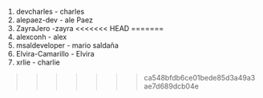 1. devcharles - charles
2. alepaez-dev - ale Paez
3. ZayraJero -zayra
<<<<<<< HEAD
=======
4. alexconh - alex
5. msaldeveloper - mario saldaña
6. Elvira-Camarillo - Elvira
7. xrlie - charlie
>>>>>>> ca548bfdb6ce01bede85d3a49a3ae7d689dcb04e
